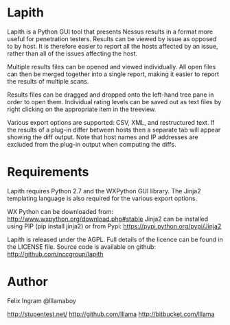 # Lapith

Lapith is a Python GUI tool that presents Nessus results in a format more useful for penetration testers. Results can be viewed by issue as opposed to by host. It is therefore easier to report all the hosts affected by an issue, rather than all of the issues affecting the host.

Multiple results files can be opened and viewed individually. All open files can then be merged together into a single report, making it easier to report the results of multiple scans.

Results files can be dragged and dropped onto the left-hand tree pane in order to open them. Individual rating levels can be saved out as text files by right clicking on the appropriate item in the treeview.

Various export options are supported: CSV, XML, and restructured text. If the results of a plug-in differ between hosts then a separate tab will appear showing the diff output. Note that host names and IP addresses are excluded from the plug-in output when computing the diffs.

# Requirements

Lapith requires Python 2.7 and the WXPython GUI library. The Jinja2 templating language is also required for the various export options.

WX Python can be downloaded from: http://www.wxpython.org/download.php#stable
Jinja2 can be installed using PIP (pip install jinja2) or from Pypi: https://pypi.python.org/pypi/Jinja2

Lapith is released under the AGPL. Full details of the licence can be found in the LICENSE file.
Source code is available on github: http://github.com/nccgroup/lapith

# Author 

Felix Ingram @lllamaboy

http://stupentest.net/
http://github.com/lllama
http://bitbucket.com/lllama 
